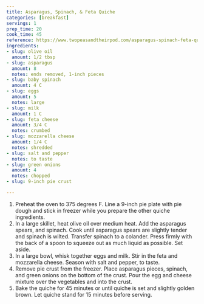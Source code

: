 ```yaml
---
title: Asparagus, Spinach, & Feta Quiche
categories: [breakfast]
servings: 1
prep_time: 20
cook_time: 45
reference: https://www.twopeasandtheirpod.com/asparagus-spinach-feta-quiche/#wprm-recipe-container-41792
ingredients:
- slug: olive oil
  amount: 1/2 tbsp
- slug: asparagus
  amount: 8
  notes: ends removed, 1-inch pieces
- slug: baby spinach
  amount: 4 C
- slug: eggs
  amount: 5
  notes: large
- slug: milk
  amount: 1 C
- slug: feta cheese
  amount: 3/4 C
  notes: crumbed
- slug: mozzarella cheese
  amount: 1/4 C
  notes: shredded
- slug: salt and pepper
  notes: to taste
- slug: green onions
  amount: 4
  notes: chopped
- slug: 9-inch pie crust

---
```


1. Preheat the oven to 375 degrees F. Line a 9-inch pie plate with pie dough and stick in freezer while you prepare the other quiche ingredients.
2. In a large skillet, heat olive oil over medium heat. Add the asparagus spears, and spinach. Cook until asparagus spears are slightly tender and spinach is wilted. Transfer spinach to a colander. Press firmly with the back of a spoon to squeeze out as much liquid as possible. Set aside.
3. In a large bowl, whisk together eggs and milk. Stir in the feta and mozzarella cheese. Season with salt and pepper, to taste.
4. Remove pie crust from the freezer. Place asparagus pieces, spinach, and green onions on the bottom of the crust. Pour the egg and cheese mixture over the vegetables and into the crust.
5. Bake the quiche for 45 minutes or until quiche is set and slightly golden brown. Let quiche stand for 15 minutes before serving.

